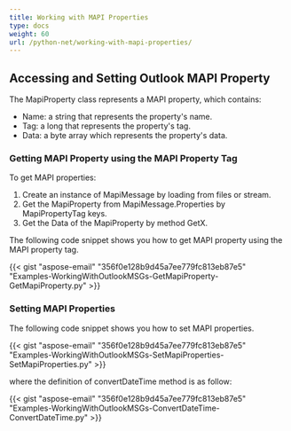 ```yaml
---
title: Working with MAPI Properties
type: docs
weight: 60
url: /python-net/working-with-mapi-properties/
---
```



## **Accessing and Setting Outlook MAPI Property**
The MapiProperty class represents a MAPI property, which contains:

- Name: a string that represents the property's name.
- Tag: a long that represents the property's tag.
- Data: a byte array which represents the property's data.
### **Getting MAPI Property using the MAPI Property Tag**
To get MAPI properties:

1. Create an instance of MapiMessage by loading from files or stream.
1. Get the MapiProperty from MapiMessage.Properties by MapiPropertyTag keys.
1. Get the Data of the MapiProperty by method GetX.

The following code snippet shows you how to get MAPI property using the MAPI property tag.



{{< gist "aspose-email" "356f0e128b9d45a7ee779fc813eb87e5" "Examples-WorkingWithOutlookMSGs-GetMapiProperty-GetMapiProperty.py" >}}
### **Setting MAPI Properties**
The following code snippet shows you how to set MAPI properties.



{{< gist "aspose-email" "356f0e128b9d45a7ee779fc813eb87e5" "Examples-WorkingWithOutlookMSGs-SetMapiProperties-SetMapiProperties.py" >}}



where the definition of convertDateTime method is as follow:



{{< gist "aspose-email" "356f0e128b9d45a7ee779fc813eb87e5" "Examples-WorkingWithOutlookMSGs-ConvertDateTime-ConvertDateTime.py" >}}
